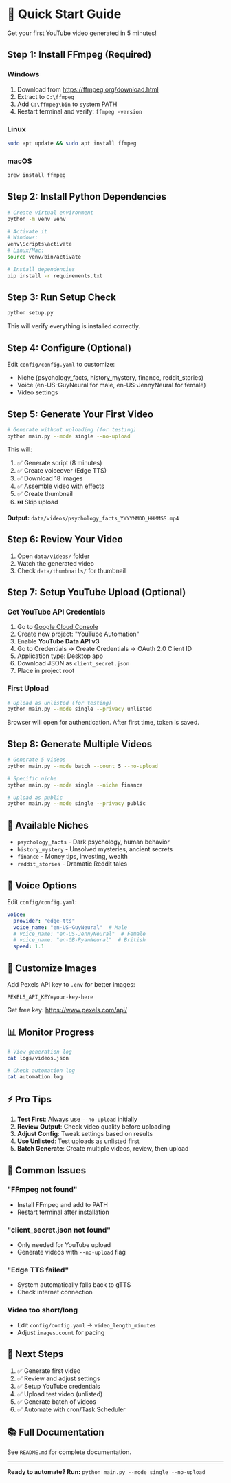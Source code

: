 # 🚀 Quick Start Guide

Get your first YouTube video generated in 5 minutes!

## Step 1: Install FFmpeg (Required)

### Windows
1. Download from https://ffmpeg.org/download.html
2. Extract to `C:\ffmpeg`
3. Add `C:\ffmpeg\bin` to system PATH
4. Restart terminal and verify: `ffmpeg -version`

### Linux
```bash
sudo apt update && sudo apt install ffmpeg
```

### macOS
```bash
brew install ffmpeg
```

## Step 2: Install Python Dependencies

```bash
# Create virtual environment
python -m venv venv

# Activate it
# Windows:
venv\Scripts\activate
# Linux/Mac:
source venv/bin/activate

# Install dependencies
pip install -r requirements.txt
```

## Step 3: Run Setup Check

```bash
python setup.py
```

This will verify everything is installed correctly.

## Step 4: Configure (Optional)

Edit `config/config.yaml` to customize:
- Niche (psychology_facts, history_mystery, finance, reddit_stories)
- Voice (en-US-GuyNeural for male, en-US-JennyNeural for female)
- Video settings

## Step 5: Generate Your First Video

```bash
# Generate without uploading (for testing)
python main.py --mode single --no-upload
```

This will:
1. ✅ Generate script (8 minutes)
2. ✅ Create voiceover (Edge TTS)
3. ✅ Download 18 images
4. ✅ Assemble video with effects
5. ✅ Create thumbnail
6. ⏭️ Skip upload

**Output:** `data/videos/psychology_facts_YYYYMMDD_HHMMSS.mp4`

## Step 6: Review Your Video

1. Open `data/videos/` folder
2. Watch the generated video
3. Check `data/thumbnails/` for thumbnail

## Step 7: Setup YouTube Upload (Optional)

### Get YouTube API Credentials

1. Go to [Google Cloud Console](https://console.cloud.google.com/)
2. Create new project: "YouTube Automation"
3. Enable **YouTube Data API v3**
4. Go to Credentials → Create Credentials → OAuth 2.0 Client ID
5. Application type: Desktop app
6. Download JSON as `client_secret.json`
7. Place in project root

### First Upload

```bash
# Upload as unlisted (for testing)
python main.py --mode single --privacy unlisted
```

Browser will open for authentication. After first time, token is saved.

## Step 8: Generate Multiple Videos

```bash
# Generate 5 videos
python main.py --mode batch --count 5 --no-upload

# Specific niche
python main.py --mode single --niche finance

# Upload as public
python main.py --mode single --privacy public
```

## 🎯 Available Niches

- `psychology_facts` - Dark psychology, human behavior
- `history_mystery` - Unsolved mysteries, ancient secrets  
- `finance` - Money tips, investing, wealth
- `reddit_stories` - Dramatic Reddit tales

## 🎤 Voice Options

Edit `config/config.yaml`:

```yaml
voice:
  provider: "edge-tts"
  voice_name: "en-US-GuyNeural"  # Male
  # voice_name: "en-US-JennyNeural"  # Female
  # voice_name: "en-GB-RyanNeural"  # British
  speed: 1.1
```

## 🎨 Customize Images

Add Pexels API key to `.env` for better images:

```env
PEXELS_API_KEY=your-key-here
```

Get free key: https://www.pexels.com/api/

## 📊 Monitor Progress

```bash
# View generation log
cat logs/videos.json

# Check automation log
cat automation.log
```

## ⚡ Pro Tips

1. **Test First**: Always use `--no-upload` initially
2. **Review Output**: Check video quality before uploading
3. **Adjust Config**: Tweak settings based on results
4. **Use Unlisted**: Test uploads as unlisted first
5. **Batch Generate**: Create multiple videos, review, then upload

## 🐛 Common Issues

### "FFmpeg not found"
- Install FFmpeg and add to PATH
- Restart terminal after installation

### "client_secret.json not found"
- Only needed for YouTube upload
- Generate videos with `--no-upload` flag

### "Edge TTS failed"
- System automatically falls back to gTTS
- Check internet connection

### Video too short/long
- Edit `config/config.yaml` → `video_length_minutes`
- Adjust `images.count` for pacing

## 🚀 Next Steps

1. ✅ Generate first video
2. ✅ Review and adjust settings
3. ✅ Setup YouTube credentials
4. ✅ Upload test video (unlisted)
5. ✅ Generate batch of videos
6. ✅ Automate with cron/Task Scheduler

## 📚 Full Documentation

See `README.md` for complete documentation.

---

**Ready to automate? Run:** `python main.py --mode single --no-upload`
